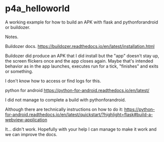 # p4a_helloworld
A working example for how to build an APK with flask and pythonforandroid or buildozer.

Notes.

Buildozer docs.
https://buildozer.readthedocs.io/en/latest/installation.html

Buildozer did produce an APK that I did install but the "app" doesn't stay up, the screen flickers once and the app closes again. Maybe that's intended behavior as in the app launches, executes run for a tick, "finishes" and exits or something.

I don't know how to access or find logs for this.

python for android
https://python-for-android.readthedocs.io/en/latest/

I did not manage to complete a build with pythonforandroid.

Although there are technically instructions on how to do it:
https://python-for-android.readthedocs.io/en/latest/quickstart/?highlight=flask#build-a-webview-application

It... didn't work. Hopefully with your help I can manage to make it work and we can improve the docs.
